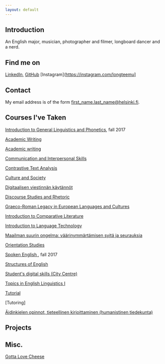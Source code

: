 ```yaml
---
layout: default
---
```


## Introduction

An English major, musician, photographer and filmer, longboard dancer and a nerd. 

## Find me on

[LinkedIn](https://fi.linkedin.com/in/teemu-p%C3%B6yh%C3%B6nen-b26542157), [GitHub](https://github.com/teemursu) [Instagram](https://instagram.com/longteemu] 

## Contact

My email address is of the form first_name.last_name@helsinki.fi. 

## Courses I've Taken

[Introduction to General Linguistics and Phonetics](https://courses.helsinki.fi/en/kik-401/124787881), fall 2017

[Academic Writing ](https://courses.helsinki.fi/en/kok-403s/126038088)

[Academic writing](https://courses.helsinki.fi/en/kik-en213/124858077)

[Communication and Interpersonal Skills](https://courses.helsinki.fi/en/aykk-puvu1op/125162443)

[Contrastive Text Analysis](https://courses.helsinki.fi/en/kik-en113/124941071)

[Culture and Society](https://courses.helsinki.fi/en/kik-en112/125372943)

[Digitaalisen viestinnän käytännöt](https://courses.helsinki.fi/en/aypvk-606/123707113)

[Discourse Studies and Rhetoric](https://courses.helsinki.fi/en/kik-403/126019711)

[Graeco-Roman Legacy in European Languages and Cultures](https://courses.helsinki.fi/en/kik-ay123/125251106)

[Introduction to Comparative Literature](https://courses.helsinki.fi/en/ttk-yl110/126053618)

[Introduction to Language Technology](https://courses.helsinki.fi/en/kik-405/124787882)

[Maailman suurin ongelma: väärinymmärtämisen syitä ja seurauksia](https://courses.helsinki.fi/en/aykik-408/125298555)

[Orientation Studies](https://courses.helsinki.fi/en/hum-001/124861181)

[Spoken English ](https://courses.helsinki.fi/en/kik-en114/124857472), fall 2017

[Structures of English](https://courses.helsinki.fi/en/kik-en115/125373095)

[Student's digital skills (City Centre)](https://courses.helsinki.fi/en/digi-000b/125349391)

[Topics in English Linguistics I](https://courses.helsinki.fi/en/kik-en116/124857693)

[Tutorial](https://courses.helsinki.fi/en/kik-en111/124856303)

[Tutoring]

[Äidinkielen opinnot, tieteellinen kirjoittaminen (humanistinen tiedekunta)](https://courses.helsinki.fi/en/hum-tiki/125233643)

## Projects

## Misc. 

[Gotta Love Cheese](https://en.wikipedia.org/wiki/Cheese) 
